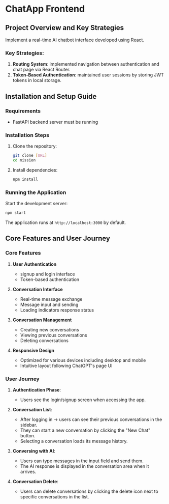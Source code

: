 # ChatApp Frontend

## Project Overview and Key Strategies

Implement a real-time AI chatbot interface developed using React. 

### Key Strategies:

1. **Routing System**: implemented navigation between authentication and chat page via React Router.
2. **Token-Based Authentication**: maintained user sessions by storing JWT tokens in local storage.

## Installation and Setup Guide

### Requirements

- FastAPI backend server must be running

### Installation Steps

1. Clone the repository:
   ```bash
   git clone [URL]
   cd mission
   ```

2. Install dependencies:
   ```bash
   npm install
   ```

### Running the Application

Start the development server:
```bash
npm start
```

The application runs at `http://localhost:3000` by default.


## Core Features and User Journey

### Core Features

1. **User Authentication**
   - signup and login interface
   - Token-based authentication

2. **Conversation Interface**
   - Real-time message exchange
   - Message input and sending
   - Loading indicators response status

3. **Conversation Management**
   - Creating new conversations
   - Viewing previous conversations
   - Deleting conversations

4. **Responsive Design**
   - Optimized for various devices including desktop and mobile
   - Intuitive layout following ChatGPT's page UI

### User Journey

1. **Authentication Phase**:
   - Users see the login/signup screen when accessing the app.

2. **Conversation List**:
   - After logging in -> users can see their previous conversations in the sidebar.
   - They can start a new conversation by clicking the "New Chat" button.
   - Selecting a conversation loads its message history.

3. **Conversing with AI**:
   - Users can type messages in the input field and send them.
   - The AI response is displayed in the conversation area when it arrives.

4. **Conversation Delete**:
   - Users can delete conversations by clicking the delete icon next to specific conversations in the list.


